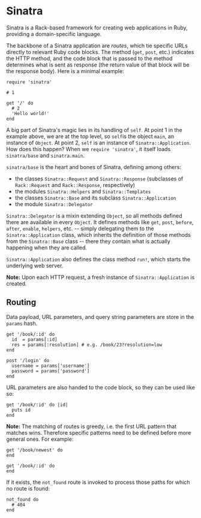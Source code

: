 # Sinatra

Sinatra is a Rack-based framework for creating web applications in Ruby, providing a domain-specific language.

The backbone of a Sinatra application are *routes*, which tie specific URLs directly to relevant Ruby code blocks. The method (`get`, `post`, etc.) indicates the HTTP method, and the code block that is passed to the method determines what is sent as response (the return value of that block will be the response body). Here is a minimal example:

```
require 'sinatra'

# 1

get '/' do
  # 2
  'Hello world!'
end
```

A big part of Sinatra's magic lies in its handling of `self`. At point 1 in the example above, we are at the top level, so `self`is the object `main`, an instance of `Object`. At point 2, `self` is an instance of `Sinatra::Application`. How does this happen? When we `require 'sinatra'`, it itself loads `sinatra/base` and `sinatra.main`.

`sinatra/base` is the heart and bones of Sinatra, defining among others:

- the classes `Sinatra::Request` and `Sinatra::Response` (subclasses of `Rack::Request` and `Rack::Response`, respectively)
- the modules `Sinatra::Helpers` and `Sinatra::Templates`
- the classes `Sinatra::Base` and its subclass `Sinatra::Application`
- the module `Sinatra::Delegator`

`Sinatra::Delegator` is a mixin extending `Object`, so all methods defined there are available in every `Object`. It defines methods like `get`, `post`, `before`, `after`, `enable`, `helpers`, etc. -- simply delegating them to the `Sinatra::Application` class, which inherits the definition of those methods from the `Sinatra::Base` class -- there they contain what is actually happening when they are called.

`Sinatra::Application` also defines the class method `run!`, which starts the underlying web server.

**Note:** Upon each HTTP request, a fresh instance of `Sinatra::Application` is created.

## Routing

Data payload, URL parameters, and query string parameters are store in the `params` hash.

```
get '/book/:id' do
  id  = params[:id]
  res = params[:resolution] # e.g. /book/23?resolution=low
end

post '/login' do
  username = params['username']
  password = params['password']
end
```

URL parameters are also handed to the code block, so they can be used like so:

```
get '/book/:id' do |id|
  puts id
end
```

**Note:** The matching of routes is greedy, i.e. the first URL pattern that matches wins. Therefore specific patterns need to be defined before more general ones. For example:

```
get '/book/newest' do
end

get '/book/:id' do
end
```

If it exists, the `not_found` route is invoked to process those paths for which no route is found:

```
not_found do
  # 404
end
```
